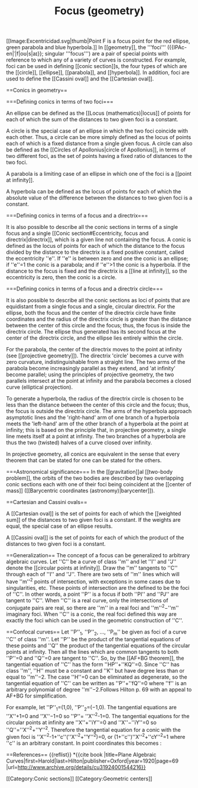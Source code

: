 ﻿---
lastrevid: 578115101
pageid: 1032607
canonicalurl: http://en.wikipedia.org/wiki/Focus_(geometry)
title: Focus (geometry)
editurl: http://en.wikipedia.org/w/index.php?title=Focus_(geometry)&action=edit
length: 7182
contentmodel: wikitext
pagelanguage: en
touched: 2015-02-14T13:05:20Z
ns: 0
fullurl: http://en.wikipedia.org/wiki/Focus_(geometry)
---

[[Image:Excentricidad.svg|thumb|Point F is a focus point for the red ellipse, green parabola and blue hyperbola.]]
In [[geometry]], the '''foci''' ({{IPAc-en|ˈ|f|oʊ|s|aɪ}}; singular '''focus''') are a pair of special points with reference to which any of a variety of curves is constructed. For example, foci can be used in defining [[conic section]]s, the four types of which are the [[circle]], [[ellipse]], [[parabola]], and [[hyperbola]]. In addition, foci are used to define the [[Cassini oval]] and the [[Cartesian oval]].

==Conics in geometry==

===Defining conics in terms of two foci===

An ellipse can be defined as the [[Locus (mathematics)|locus]] of points for each of which the sum of the distances to two given foci is a constant. 

A circle is the special case of an ellipse in which the two foci coincide with each other. Thus, a circle can be more simply defined as the locus of points each of which is a fixed distance from a single given focus.  A circle can also be defined as the [[Circles of Apollonius|circle of Apollonius]], in terms of two different foci, as the set of points having a fixed ratio of distances to the two foci.

A parabola is a limiting case of an ellipse in which one of the foci is a [[point at infinity]].

A hyperbola can be defined as the locus of points for each of which the absolute value of the difference between the distances to two given foci is a constant.

===Defining conics in terms of a focus and a directrix===

It is also possible to describe all the conic sections in terms of a single focus and a single [[Conic section#Eccentricity, focus and directrix|directrix]], which is a given line not containing the focus. A conic is defined as the locus of points for each of which the distance to the focus divided by the distance to the directrix is a fixed positive constant, called the eccentricity ''e''. If ''e'' is between zero and one the conic is an ellipse; if ''e''=1 the conic is a parabola; and if ''e''>1 the conic is a hyperbola. If the distance to the focus is fixed and the directrix is a [[line at infinity]], so the eccentricity is zero, then the conic is a circle.

===Defining conics in terms of a focus and a directrix circle===

It is also possible to describe all the conic sections as loci of points that are equidistant from a single focus and a single, circular directrix. For the ellipse, both the focus and the center of the directrix circle have finite coordinates and the radius of the directrix circle is greater than the distance between the center of this circle and the focus; thus, the focus is inside the directrix circle. The ellipse thus generated has its second focus at the center of the directrix circle, and the ellipse lies entirely within the circle.

For the parabola, the center of the directrix moves to the point at infinity (see [[projective geometry]]). The directrix 'circle' becomes a curve with zero curvature, indistinguishable from a straight line. The two arms of the parabola become increasingly parallel as they extend, and 'at infinity' become parallel; using the principles of projective geometry, the two parallels intersect at the point at infinity and the parabola becomes a closed curve (elliptical projection). 

To generate a hyperbola, the radius of the directrix circle is chosen to be less than the distance between the center of this circle and the focus; thus, the focus is outside the directrix circle. The arms of the hyperbola approach asymptotic lines and the 'right-hand' arm of one branch of a hyperbola meets the 'left-hand' arm of the other branch of a hyperbola at the point at infinity; this is based on the principle that, in projective geometry, a single line meets itself at a point at infinity. The two branches of a hyperbola are thus the two (twisted) halves of a curve closed over infinity. 

In projective geometry, all conics are equivalent in the sense that every theorem that can be stated for one can be stated for the others.

===Astronomical significance===
In the [[gravitation]]al [[two-body problem]], the orbits of the two bodies are described by two overlapping conic sections each with one of their foci being coincident at the [[center of mass]] ([[Barycentric coordinates (astronomy)|barycenter]]).

==Cartesian and Cassini ovals==

A [[Cartesian oval]] is the set of points for each of which the [[weighted sum]] of the distances to two given foci is a constant. If the weights are equal, the special case of an ellipse results.

A [[Cassini oval]] is the set of points for each of which the product of the distances to two given foci is a constant.

==Generalization==
The concept of a focus can be generalized to arbitrary algebraic curves. Let ''C'' be a curve of class ''m'' and let ''I'' and ''J'' denote the [[circular points at infinity]]. Draw the ''m'' tangents to ''C'' through each of ''I'' and ''J''. There are two sets of ''m'' lines which will have ''m''<sup>2</sup> points of intersection, with exceptions in some cases due to singularities, etc. These points of intersection are the defined to be the foci of ''C''. In other words, a point ''P'' is a focus if both ''PI'' and ''PJ'' are tangent to ''C''. When ''C'' is a real curve, only the intersections of conjugate pairs are real, so there are ''m'' in a real foci and ''m''<sup>2</sup>−''m'' imaginary foci. When ''C'' is a conic, the real foci defined this way are exactly the foci which can be used in the geometric construction of ''C''.

==Confocal curves==
Let ''P''<sub>1</sub>, ''P''<sub>2</sub>, …, ''P<sub>m</sub>'' be given as foci of a curve ''C'' of class ''m''. Let ''P'' be the product of the tangential equations of these points and ''Q'' the product of the tangential equations of the circular points at infinity. Then all the lines which are common tangents to both ''P''=0 and ''Q''=0 are tangent to ''C''. So, by the [[AF+BG theorem]], the tangential equation of ''C'' has the form ''HP''+''KQ''=0. Since ''C'' has class ''m'', ''H'' must be a constant and ''K'' but have degree less than or equal to ''m''−2. The case ''H''=0 can be eliminated as degenerate, so the tangential equation of ''C'' can be written as ''P''+''fQ''=0 where ''f'' is an arbitrary polynomial of degree ''m''−2.<ref>Follows Hilton p. 69 with an appeal to AF+BG for simplification.</ref>

For example, let ''P''<sub>1</sub>=(1,0), ''P''<sub>2</sub>=(−1,0). The tangential equations are ''X''+1=0 and ''X''−1=0 so ''P''= ''X''<sup>2</sup>-1=0. The tangential equations for the circular points at infinity are ''X''+''iY''=0 and ''X''−''iY''=0 so ''Q''=''X''<sup>2</sup>+''Y''<sup>2</sup>. Therefore the tangential equation for a conic with the given foci is ''X''<sup>2</sup>-1+''c''(''X''<sup>2</sup>+''Y''<sup>2</sup>)=0, or (1+''c'')''X''<sup>2</sup>+''cY''<sup>2</sup>=1 where ''c'' is an arbitrary constant. In point coordinates this becomes
:<math>\frac{x^2}{1+c}+\frac{y^2}{c}=1.</math>

==References==
{{reflist}}
*{{cite book |title=Plane Algebraic Curves|first=Harold|last=Hilton|publisher=Oxford|year=1920|page=69
|url=http://www.archive.org/details/cu31924001544216}}

[[Category:Conic sections]]
[[Category:Geometric centers]]